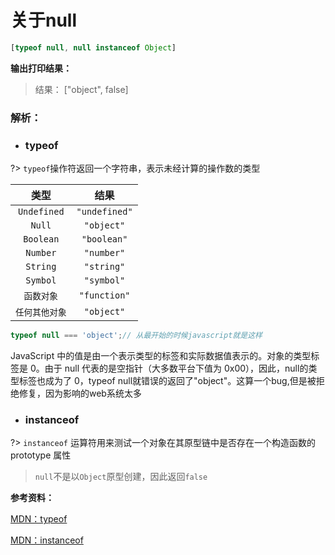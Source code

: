 # 关于null

```js
[typeof null, null instanceof Object]
```

**输出打印结果：**

> 结果： ["object", false]

###  **解析：**

- ### typeof

?> `typeof`操作符返回一个字符串，表示未经计算的操作数的类型

|类型|结果|
|:------:|:------:|
| `Undefined` | `"undefined"` |
| `Null` | `"object"` |
| `Boolean` | `"boolean"` |
| `Number` | `"number"` |
| `String` | `"string"` |
| `Symbol` | `"symbol"` |
| `函数对象` | `"function"` |
| `任何其他对象` | `"object"` |


```js
typeof null === 'object';// 从最开始的时候javascript就是这样
```
JavaScript 中的值是由一个表示类型的标签和实际数据值表示的。对象的类型标签是 0。由于 null 代表的是空指针（大多数平台下值为 0x00），因此，null的类型标签也成为了 0，typeof null就错误的返回了"object"。这算一个bug,但是被拒绝修复，因为影响的web系统太多

- ### instanceof

?> `instanceof` 运算符用来测试一个对象在其原型链中是否存在一个构造函数的 prototype 属性

> `null`不是以`Object`原型创建，因此返回`false`

**参考资料：**

[MDN：typeof](https://developer.mozilla.org/zh-CN/docs/Web/JavaScript/Reference/Operators/typeof)

[MDN：instanceof](https://developer.mozilla.org/zh-CN/docs/Web/JavaScript/Reference/Operators/instanceof)